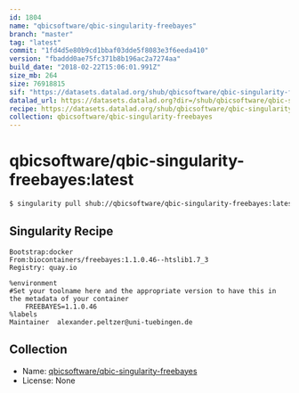 ```yaml
---
id: 1804
name: "qbicsoftware/qbic-singularity-freebayes"
branch: "master"
tag: "latest"
commit: "1fd4d5e80b9cd1bbaf03dde5f8083e3f6eeda410"
version: "fbaddd0ae75fc371b8b196ac2a7274aa"
build_date: "2018-02-22T15:06:01.991Z"
size_mb: 264
size: 76918815
sif: "https://datasets.datalad.org/shub/qbicsoftware/qbic-singularity-freebayes/latest/2018-02-22-1fd4d5e8-fbaddd0a/fbaddd0ae75fc371b8b196ac2a7274aa.simg"
datalad_url: https://datasets.datalad.org?dir=/shub/qbicsoftware/qbic-singularity-freebayes/latest/2018-02-22-1fd4d5e8-fbaddd0a/
recipe: https://datasets.datalad.org/shub/qbicsoftware/qbic-singularity-freebayes/latest/2018-02-22-1fd4d5e8-fbaddd0a/Singularity
collection: qbicsoftware/qbic-singularity-freebayes
---
```


# qbicsoftware/qbic-singularity-freebayes:latest

```bash
$ singularity pull shub://qbicsoftware/qbic-singularity-freebayes:latest
```

## Singularity Recipe

```singularity
Bootstrap:docker
From:biocontainers/freebayes:1.1.0.46--htslib1.7_3
Registry: quay.io

%environment
#Set your toolname here and the appropriate version to have this in the metadata of your container
    FREEBAYES=1.1.0.46
%labels
Maintainer	alexander.peltzer@uni-tuebingen.de
```

## Collection

 - Name: [qbicsoftware/qbic-singularity-freebayes](https://github.com/qbicsoftware/qbic-singularity-freebayes)
 - License: None

